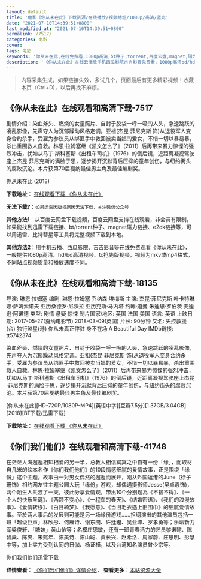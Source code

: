 ```yaml
---
layout: default
title: '电影《你从未在此》下载资源/在线播放/视频地址/1080p/高清/蓝光'
date: "2021-07-10T14:39:51+0800"
last_modified_at: "2021-07-10T14:39:51+0800"
permalink: /7517/
categories: 电影
cover:
tags: 电影
keywords: '你从未在此,在线免费看,1080p高清,bt种子,torrent,百度云盘,magnet,磁力链,迅雷下载资源'
description: '《你从未在此》在线云播放手机西瓜影院吉吉影音免费看，1080p高清bd/hd未删减完整版和tc抢先枪版，mkv/mp4格式，附带bt/torrent种子、magnet/磁力链、百度云盘、网盘资源迅雷下载链接'
---
```


>内容采集生成，如果链接失效，多试几个，页面最后有更多精彩视频！收藏本页（Ctrl+D)，以后再找不麻烦。


## 《你从未在此》在线观看和高清下载-7517

剧情介绍：染血斧头、燃烧的女童照片、自封于胶袋一呼一吸的人头，急速跳跃的凌乱影像，先声夺人为沉郁躁动风格定调。亚祖(杰昆·菲尼克斯 饰)从退役军人变身合约杀手，受雇为参议员从绑匪手中救回被卖当娼的爱女，不惜一切以暴易暴，杀出重围救人自救。林恩·拉姆塞继《凯文怎么了》（2011）后再带来暴力惊慄的强烈冲击，犹如从马丁·斯科塞斯《出租车司机》（1976）的倒后镜，近距离凝视驾驶座上杰昆·菲尼克斯的满脸于思，逐步揭开沉默背后压抑的童年创伤，与纽约街头的腐败沉沦。本片获第70届戛纳最佳男主角及最佳编剧奖。


你从未在此 (2018)

**下载地址**： [在线观看下载 《你从未在此》](https://www.btbtdy.me/btdy/dy12691.html) 


**无法下载?**：`如果迅雷因版权原因无法下载，关注微信公众号 `

**其他方法1**：从百度云网盘下载视频，百度云网盘支持在线观看，非会员有限制，如果能找到迅雷下载链接、bt/torrent种子、magnet磁力链接、e2dk链接等，可以用迅雷、比特彗星等工具将完整视频下载到本地。

**其他方法2**：用手机云播、西瓜影院、吉吉影音等在线免费观看《你从未在此》，一般提供1080p高清、hd/bd高清视频、tc抢先版视频，视频为mkv或mp4格式，不同站点视频质量和播放速度不同。


## 《你从未在此》在线观看和高清下载-18135

导演: 琳恩·拉姆塞 编剧: 琳恩·拉姆塞 乔纳森·埃梅斯 主演: 杰昆·菲尼克斯 叶卡特琳娜·萨姆索诺夫 亚历桑德罗·尼沃拉 亚历克斯·马内塔 约翰·道曼 朱迪思·罗伯茨 麦迪逊·阿诺德 类型: 剧情 悬疑 惊悚 制片国家/地区: 英国 法国 美国 语言: 英语 上映日期: 2017-05-27(戛纳电影节) 2018-03-09(英国) 片长: 90分钟 又名: 失控救援(台) 独行煞星(港) 你从未真正停驻 身不在场 A Beautiful Day IMDb链接: tt5742374

染血斧头、燃烧的女童照片、自封于胶袋一呼一吸的人头，急速跳跃的凌乱影像，先声夺人为沉郁躁动风格定调。亚祖(杰昆·菲尼克斯 饰)从退役军人变身合约杀手，受雇为参议员从绑匪手中救回被卖当娼的爱女，不惜一切以暴易暴，杀出重围救人自救。林恩·拉姆塞继《凯文怎么了》（2011）后再带来暴力惊慄的强烈冲击，犹如从马丁·斯科塞斯《出租车司机》（1976）的倒后镜，近距离凝视驾驶座上杰昆·菲尼克斯的满脸于思，逐步揭开沉默背后压抑的童年创伤，与纽约街头的腐败沉沦。本片获第70届戛纳最佳男主角及最佳编剧奖。


[你从未在此][HD-720P/1080P-MP4][英语中字][豆瓣7.5分][1.37GB/3.04GB][2018][BT下载/迅雷下载]

**下载地址**： [在线观看下载 《你从未在此》](https://www.btdx8.com/torrent/ncwzc_2018.html) 


## 《你们我们他们》在线观看和高清下载-41748

在茫茫人海邂逅相知相爱的另一半，总教人相信冥冥之中自有一份「缘」，而取材自几米的绘本名作《你们我们他们》的10段情感细腻的爱情故事，正是围绕「缘份」这个主题。故事由一对男女偶然的邂逅而展开，刚从外国返港的June（徐子珊饰）相约网友往主题公园大玩「缘份」游戏，却偶遇摄影师Jesse(吴卓羲饰)，两个陌生人共渡了一天，彼此分享爱情观，带出10个分别题為《不捨不得》、《一个人的快乐圣诞》、《两颗不变心》、《一程车的春天》、《结婚密语》、《我们的浪漫故事》、《爱情转移》、《白日綺梦》、《我愿意》、《当旧毛衣遇上旧围巾》的细腻爱情故事。至於两人事后的发展则可能是另一场缘份游戏&hellip;…担纲演出的其他演员包括一班「超级巨声」林欣彤、何雁诗、谢东閔、许廷鏗、吴业坤、罗孝勇等；乐坛新力军梁俊轩、「糖妹」黄山怡等；名模庄思敏，还有一班青春活力的艺员黎诺懿、陈智燊、陈爽、宋熙年、陈美诗、陈山聪、黄长兴、赵希洛、周家蔚、庄思明、彭慧中等，加上实力受到认同的日伽、杨证樺，以及台湾知名演员曾少宗等。


你们我们他们迅雷下载

**详情查看**： [《你们我们他们》详情介绍](/movie/41748/)， **查看更多**：[本站资源大全](/movie/t/all/)

